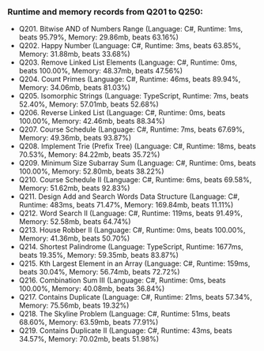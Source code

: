 ### Runtime and memory records from Q201 to Q250:
- Q201. Bitwise AND of Numbers Range (Language: C#, Runtime: 1ms, beats 95.79%, Memory: 29.86mb, beats 63.16%)
- Q202. Happy Number (Language: C#, Runtime: 3ms, beats 63.85%, Memory: 31.88mb, beats 33.68%)
- Q203. Remove Linked List Elements (Language: C#, Runtime: 0ms, beats 100.00%, Memory: 48.37mb, beats 47.56%)
- Q204. Count Primes (Language: C#, Runtime: 46ms, beats 89.94%, Memory: 34.06mb, beats 81.03%)
- Q205. Isomorphic Strings (Language: TypeScript, Runtime: 7ms, beats 52.40%, Memory: 57.01mb, beats 52.68%)
- Q206. Reverse Linked List (Language: C#, Runtime: 0ms, beats 100.00%, Memory: 42.46mb, beats 88.34%)
- Q207. Course Schedule (Language: C#, Runtime: 7ms, beats 67.69%, Memory: 49.36mb, beats 93.87%)
- Q208. Implement Trie (Prefix Tree) (Language: C#, Runtime: 18ms, beats 70.53%, Memory: 84.22mb, beats 35.72%)
- Q209. Minimum Size Subarray Sum (Language: C#, Runtime: 0ms, beats 100.00%, Memory: 52.80mb, beats 38.22%)
- Q210. Course Schedule II (Language: C#, Runtime: 6ms, beats 69.58%, Memory: 51.62mb, beats 92.83%)
- Q211. Design Add and Search Words Data Structure (Language: C#, Runtime: 483ms, beats 71.47%, Memory: 169.84mb, beats 11.11%)
- Q212. Word Search II (Language: C#, Runtime: 119ms, beats 91.49%, Memory: 52.58mb, beats 64.74%)
- Q213. House Robber II (Language: C#, Runtime: 0ms, beats 100.00%, Memory: 41.36mb, beats 50.70%)
- Q214. Shortest Palindrome (Language: TypeScript, Runtime: 1677ms, beats 19.35%, Memory: 59.35mb, beats 83.87%)
- Q215. Kth Largest Element in an Array (Language: C#, Runtime: 159ms, beats 30.04%, Memory: 56.74mb, beats 72.72%)
- Q216. Combination Sum III (Language: C#, Runtime: 0ms, beats 100.00%, Memory: 40.08mb, beats 36.84%)
- Q217. Contains Duplicate (Language: C#, Runtime: 21ms, beats 57.34%, Memory: 75.56mb, beats 19.32%)
- Q218. The Skyline Problem (Language: C#, Runtime: 51ms, beats 68.60%, Memory: 63.59mb, beats 77.91%)
- Q219. Contains Duplicate II (Language: C#, Runtime: 43ms, beats 34.57%, Memory: 70.02mb, beats 51.98%)